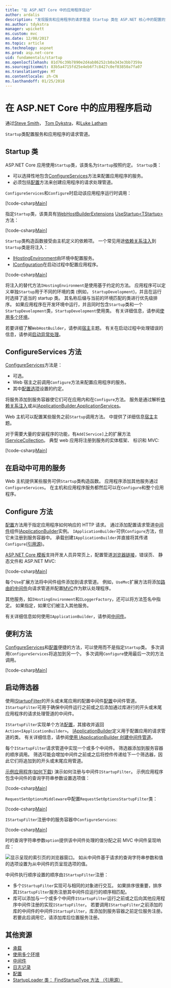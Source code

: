 ```yaml
---
title: "在 ASP.NET Core 中的应用程序启动"
author: ardalis
description: "发现服务和应用程序的请求管道 Startup 类在 ASP.NET 核心中的配置的方式。"
ms.author: tdykstra
manager: wpickett
ms.custom: mvc
ms.date: 12/08/2017
ms.topic: article
ms.technology: aspnet
ms.prod: asp.net-core
uid: fundamentals/startup
ms.openlocfilehash: 81d76c39b7890e2d4ab86252cb0a343e3bb7359a
ms.sourcegitcommit: 83b5a4715fd25e4eb6f7c8427c0ef03850a7fa07
ms.translationtype: MT
ms.contentlocale: zh-CN
ms.lasthandoff: 01/25/2018
---
```

# <a name="application-startup-in-aspnet-core"></a>在 ASP.NET Core 中的应用程序启动

通过[Steve Smith](https://ardalis.com)， [Tom Dykstra](https://github.com/tdykstra)，和[Luke Latham](https://github.com/guardrex)

`Startup`类配置服务和应用程序的请求管道。

## <a name="the-startup-class"></a>Startup 类

ASP.NET Core 应用使用`Startup`类，该类名为`Startup`按照约定。 `Startup`类：

* 可以选择性地包含[ConfigureServices](/dotnet/api/microsoft.aspnetcore.hosting.startupbase.configureservices)方法来配置应用程序的服务。
* 必须包括[配置](/dotnet/api/microsoft.aspnetcore.hosting.startupbase.configure)方法来创建应用程序的请求处理管道。

`ConfigureServices`和`Configure`时启动该应用程序运行时调用：

[!code-csharp[Main](startup/snapshot_sample/Startup1.cs)]

指定`Startup`类，该类具有[WebHostBuilderExtensions](/dotnet/api/Microsoft.AspNetCore.Hosting.WebHostBuilderExtensions) [UseStartup&lt;TStartup&gt; ](/dotnet/api/microsoft.aspnetcore.hosting.webhostbuilderextensions.usestartup#Microsoft_AspNetCore_Hosting_WebHostBuilderExtensions_UseStartup__1_Microsoft_AspNetCore_Hosting_IWebHostBuilder_)方法：

[!code-csharp[Main](../common/samples/WebApplication1DotNetCore2.0App/Program.cs?name=snippet_Main&highlight=10)]

`Startup`类构造函数接受由主机定义的依赖项。 一个常见用途[依赖关系注入](xref:fundamentals/dependency-injection)到`Startup`类是将注入：

* [IHostingEnvironment](/dotnet/api/Microsoft.AspNetCore.Hosting.IHostingEnvironment)由环境中配置服务。
* [IConfiguration](/dotnet/api/microsoft.extensions.configuration.iconfiguration)在启动过程中配置应用程序。

[!code-csharp[Main](startup/snapshot_sample/Startup2.cs)]

将注入的替代方法`IHostingEnvironment`是使用基于约定的方法。 应用程序可以定义单独`Startup`用于不同的环境的类 (例如， `StartupDevelopment`)，并且在运行时选择了适当的 startup 类。 其名称后缀与当前的环境匹配的类进行优先级排序。 如果应用程序在开发环境中运行，并且同时包含`Startup`类和一个`StartupDevelopment`类，`StartupDevelopment`使用类。 有关详细信息，请参阅[使用多个环境](xref:fundamentals/environments#startup-conventions)。

若要详细了解`WebHostBuilder`，请参阅[宿主](xref:fundamentals/hosting)主题。 有关在启动过程中处理错误的信息，请参阅[启动异常处理](xref:fundamentals/error-handling#startup-exception-handling)。

## <a name="the-configureservices-method"></a>ConfigureServices 方法

[ConfigureServices](/dotnet/api/microsoft.aspnetcore.hosting.startupbase.configureservices)方法是：

* 可选。
* Web 宿主之前调用`Configure`方法来配置应用程序的服务。
* 其中[配置选项](xref:fundamentals/configuration/index)设置的约定。

将服务添加到服务容器使它们可在应用内和在`Configure`方法。 服务是通过解析[依赖关系注入](xref:fundamentals/dependency-injection)或从[IApplicationBuilder.ApplicationServices](/dotnet/api/microsoft.aspnetcore.builder.iapplicationbuilder.applicationservices)。

Web 主机可以配置某些服务之前`Startup`调用方法。 中提供了详细信息[宿主](xref:fundamentals/hosting)主题。 

对于需要大量的安装程序的功能，有`Add[Service]`上的扩展方法[IServiceCollection](/dotnet/api/Microsoft.Extensions.DependencyInjection.IServiceCollection)。 典型 web 应用将注册到服务的实体框架、 标识和 MVC:

[!code-csharp[Main](../common/samples/WebApplication1/Startup.cs?highlight=4,7,11&start=40&end=55)]

## <a name="services-available-in-startup"></a>在启动中可用的服务

Web 主机提供某些服务可供`Startup`类构造函数。 应用程序添加其他服务通过`ConfigureServices`。 在主机和应用程序服务都然后可以在`Configure`和整个应用程序。

## <a name="the-configure-method"></a>Configure 方法

[配置](/dotnet/api/microsoft.aspnetcore.hosting.startupbase.configure)方法用于指定应用程序如何响应的 HTTP 请求。 通过添加配置请求管道[中间件](xref:fundamentals/middleware)组件[IApplicationBuilder](/dotnet/api/microsoft.aspnetcore.builder.iapplicationbuilder)实例。 `IApplicationBuilder`可供`Configure`方法，但它未注册到服务容器中。 承载创建`IApplicationBuilder`并直接将其传递`Configure`([引用源](https://github.com/aspnet/Hosting/blob/release/2.0.0/src/Microsoft.AspNetCore.Hosting/Internal/WebHost.cs#L179-L192))。

[ASP.NET Core 模板](/dotnet/core/tools/dotnet-new)支持开发人员异常页上，配置管道[浏览器链接](http://vswebessentials.com/features/browserlink)，错误页、 静态文件和 ASP.NET MVC:

[!code-csharp[Main](../common/samples/WebApplication1DotNetCore2.0App/Startup.cs?range=28-48&highlight=5,6,10,13,15)]

每个`Use`扩展方法将中间件组件添加到请求管道。 例如，`UseMvc`扩展方法将添加[路由的中间件](xref:fundamentals/routing)向请求管道并配置[MVC](xref:mvc/overview)作为默认处理程序。

其他服务，如`IHostingEnvironment`和`ILoggerFactory`，还可以将方法签名中指定。 如果指定，如果它们被注入其他服务。

有关详细信息如何使用`IApplicationBuilder`，请参阅[中间件](xref:fundamentals/middleware)。

## <a name="convenience-methods"></a>便利方法

[ConfigureServices](/dotnet/api/microsoft.aspnetcore.hosting.iwebhostbuilder.configureservices)和[配置](/dotnet/api/microsoft.aspnetcore.hosting.webhostbuilderextensions.configure)便捷的方法，可以使用而不是指定`Startup`类。 多次调用`ConfigureServices`将追加到另一个。 多次调用`Configure`使用最后一次的方法调用。

[!code-csharp[Main](startup/snapshot_sample/Program.cs?highlight=18,22)]

## <a name="startup-filters"></a>启动筛选器

使用[IStartupFilter](/dotnet/api/microsoft.aspnetcore.hosting.istartupfilter)的开头或末尾应用的配置中间件[配置](#the-configure-method)中间件管道。 `IStartupFilter`可用于确保中间件运行之前或之后添加通过库进行的开头或末尾应用程序的请求处理管道的中间件。

`IStartupFilter`实现单个方法[配置](/dotnet/api/microsoft.aspnetcore.hosting.istartupfilter.configure)，其接收并返回`Action<IApplicationBuilder>`。 [IApplicationBuilder](/dotnet/api/microsoft.aspnetcore.builder.iapplicationbuilder)定义用于配置应用的请求管道的类。 有关详细信息，请参阅[使用 IApplicationBuilder 创建中间件管道](xref:fundamentals/middleware#creating-a-middleware-pipeline-with-iapplicationbuilder)。

每个`IStartupFilter`请求管道中实现一个或多个中间件。 筛选器添加到服务容器的顺序调用。 筛选可能会增加中间件之前或之后将控件传递给下一个筛选器，因此它们将追加到的开头或末尾应用管道。

[示例应用程序](https://github.com/aspnet/Docs/tree/master/aspnetcore/fundamentals/startup/sample/)([如何下载](xref:tutorials/index#how-to-download-a-sample)) 演示如何注册与中间件`IStartupFilter`。 示例应用程序包含中间件的查询字符串参数设置选项值：

[!code-csharp[Main](startup/sample/RequestSetOptionsMiddleware.cs?name=snippet1)]

`RequestSetOptionsMiddleware`中配置`RequestSetOptionsStartupFilter`类：

[!code-csharp[Main](startup/sample/RequestSetOptionsStartupFilter.cs?name=snippet1&highlight=7)]

`IStartupFilter`注册中的服务容器中`ConfigureServices`:

[!code-csharp[Main](startup/sample/Startup.cs?name=snippet1&highlight=3)]

时的查询字符串参数`option`提供该中间件处理的值分配之前 MVC 中间件呈现响应：

![显示呈现的索引页的浏览器窗口。 如从中间件基于请求的查询字符串参数和值的选项设置为从中间件的页呈现选项的值。](startup/_static/index.png)

中间件执行顺序设置的顺序由`IStartupFilter`注册：

* 多个`IStartupFilter`实现可与相同的对象进行交互。 如果排序很重要，排序其`IStartupFilter`服务注册其中间件应运行的顺序相匹配。
* 库可以添加与一个或多个中间件`IStartupFilter`运行之前或之后向其他应用程序中间件注册的实现`IStartupFilter`。 若要调用`IStartupFilter`之前添加的库的中间件的中间件`IStartupFilter`，库添加到服务容器之前定位服务注册。 若要此后调用它，请添加库后位置服务注册。

## <a name="additional-resources"></a>其他资源

* [承载](xref:fundamentals/hosting)
* [使用多个环境](xref:fundamentals/environments)
* [中间件](xref:fundamentals/middleware)
* [日志记录](xref:fundamentals/logging/index)
* [配置](xref:fundamentals/configuration/index)
* [StartupLoader 类： FindStartupType 方法 （引用源）](https://github.com/aspnet/Hosting/blob/rel/2.0.0/src/Microsoft.AspNetCore.Hosting/Internal/StartupLoader.cs#L66-L116)
